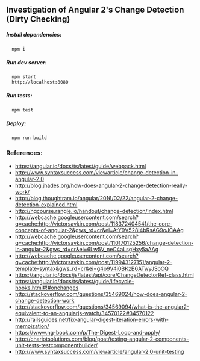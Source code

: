## Investigation of Angular 2's Change Detection (Dirty Checking)

##### Install dependencies:
```
  npm i
```
##### Run dev server:
```
  npm start
  http://localhost:8080
```
##### Run tests:
```
  npm test
```
##### Deploy:
```
  npm run build
```

### References:
  * https://angular.io/docs/ts/latest/guide/webpack.html
  * http://www.syntaxsuccess.com/viewarticle/change-detection-in-angular-2.0
  * http://blog.jhades.org/how-does-angular-2-change-detection-really-work/
  * http://blog.thoughtram.io/angular/2016/02/22/angular-2-change-detection-explained.html
  * http://ngcourse.rangle.io/handout/change-detection/index.html
  * http://webcache.googleusercontent.com/search?q=cache:http://victorsavkin.com/post/118372404541/the-core-concepts-of-angular-2&gws_rd=cr&ei=AtY9V528I4bRsAG9oJCAAg
  * http://webcache.googleusercontent.com/search?q=cache:http://victorsavkin.com/post/110170125256/change-detection-in-angular-2&gws_rd=cr&ei=6Lw5V_neC4aLsgHxy5aAAg
  * http://webcache.googleusercontent.com/search?q=cache:http://victorsavkin.com/post/119943127151/angular-2-template-syntax&gws_rd=cr&ei=g4o9V4i0BKzB6ATwyJSoCQ
  * https://angular.io/docs/js/latest/api/core/ChangeDetectorRef-class.html
  * https://angular.io/docs/ts/latest/guide/lifecycle-hooks.html#!#onchanges
  * http://stackoverflow.com/questions/35469024/how-does-angular-2-change-detection-work
  * http://stackoverflow.com/questions/34569094/what-is-the-angular2-equivalent-to-an-angularjs-watch/34570122#34570122
  * http://railsguides.net/fix-angular-digest-iteration-errors-with-memoization/
  * https://www.ng-book.com/p/The-Digest-Loop-and-apply/
  * http://chariotsolutions.com/blog/post/testing-angular-2-components-unit-tests-testcomponentbuilder/
  * http://www.syntaxsuccess.com/viewarticle/angular-2.0-unit-testing
